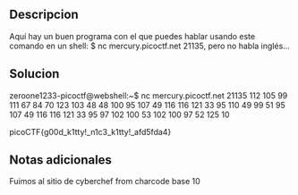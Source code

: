 ## Descripcion 

Aquí hay un buen programa con el que puedes hablar usando este comando en un shell: $ nc mercury.picoctf.net 21135, pero no habla inglés...
## Solucion

zeroone1233-picoctf@webshell:~$ nc mercury.picoctf.net 21135
112 
105 
99 
111 
67 
84 
70 
123 
103 
48 
48 
100 
95 
107 
49 
116 
116 
121 
33 
95 
110 
49 
99 
51 
95 
107 
49 
116 
116 
121 
33 
95 
97 
102 
100 
53 
102 
100 
97 
52 
125 
10 

picoCTF{g00d_k1tty!_n1c3_k1tty!_afd5fda4}

## Notas adicionales

Fuimos al sitio de cyberchef 
from charcode
base 10
